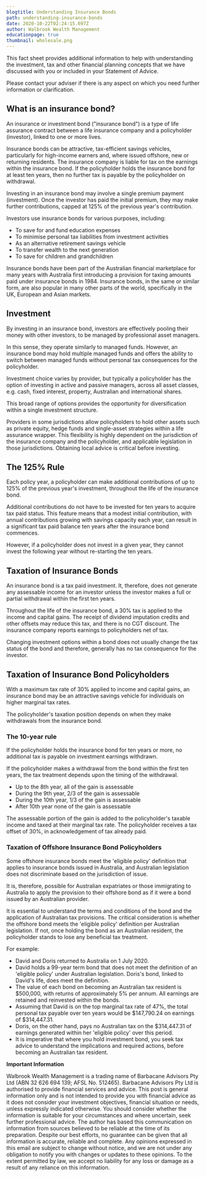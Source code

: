 ```yaml
---
blogtitle: Understanding Insurance Bonds
path: understanding-insurance-bonds
date: 2020-10-22T02:24:15.697Z
author: Walbrook Wealth Management
educationpage: true
thumbnail: wholesale.png
---
```

This fact sheet provides additional information to help with understanding the investment, tax and other financial planning concepts that we have discussed with you or included in your Statement of Advice.

Please contact your adviser if there is any aspect on which you need further information or clarification.

## What is an insurance bond?

An insurance or investment bond ("insurance bond") is a type of life assurance contract between a life insurance company and a policyholder (investor), linked to one or more lives.

Insurance bonds can be attractive, tax-efficient savings vehicles, particularly for high-income earners and, where issued offshore, new or returning residents. The insurance company is liable for tax on the earnings within the insurance bond. If the policyholder holds the insurance bond for at least ten years, then no further tax is payable by the policyholder on withdrawal.

Investing in an insurance bond may involve a single premium payment (investment). Once the investor has paid the initial premium, they may make further contributions, capped at 125% of the previous year's contribution.

Investors use insurance bonds for various purposes, including:

* To save for and fund education expenses
* To minimise personal tax liabilities from investment activities
* As an alternative retirement savings vehicle
* To transfer wealth to the next generation
* To save for children and grandchildren

Insurance bonds have been part of the Australian financial marketplace for many years with Australia first introducing a provision for taxing amounts paid under insurance bonds in 1984. Insurance bonds, in the same or similar form, are also popular in many other parts of the world, specifically in the UK, European and Asian markets.

## Investment

By investing in an insurance bond, investors are effectively pooling their money with other investors, to be managed by professional asset managers.

In this sense, they operate similarly to managed funds. However, an insurance bond may hold multiple managed funds and offers the ability to switch between managed funds without personal tax consequences for the policyholder.

Investment choice varies by provider, but typically a policyholder has the option of investing in active and passive managers, across all asset classes, e.g. cash, fixed interest, property, Australian and international shares.

This broad range of options provides the opportunity for diversification within a single investment structure.

Providers in some jurisdictions allow policyholders to hold other assets such as private equity, hedge funds and single-asset strategies within a life assurance wrapper. This flexibility is highly dependent on the jurisdiction of the insurance company and the policyholder, and applicable legislation in those jurisdictions. Obtaining local advice is critical before investing.

## The 125% Rule

Each policy year, a policyholder can make additional contributions of up to 125% of the previous year's investment, throughout the life of the insurance bond.

Additional contributions do not have to be invested for ten years to acquire tax paid status. This feature means that a modest initial contribution, with annual contributions growing with savings capacity each year, can result in a significant tax paid balance ten years after the insurance bond commences.

However, if a policyholder does not invest in a given year, they cannot invest the following year without re-starting the ten years.

## Taxation of Insurance Bonds

An insurance bond is a tax paid investment. It, therefore, does not generate any assessable income for an investor unless the investor makes a full or partial withdrawal within the first ten years.

Throughout the life of the insurance bond, a 30% tax is applied to the income and capital gains. The receipt of dividend imputation credits and other offsets may reduce this tax, and there is no CGT discount. The insurance company reports earnings to policyholders net of tax.

Changing investment options within a bond does not usually change the tax status of the bond and therefore, generally has no tax consequence for the investor.

## Taxation of Insurance Bond Policyholders

With a maximum tax rate of 30% applied to income and capital gains, an insurance bond may be an attractive savings vehicle for individuals on higher marginal tax rates.

The policyholder's taxation position depends on when they make withdrawals from the insurance bond.

### The 10-year rule

If the policyholder holds the insurance bond for ten years or more, no additional tax is payable on investment earnings withdrawn.

If the policyholder makes a withdrawal from the bond within the first ten years, the tax treatment depends upon the timing of the withdrawal.

* Up to the 8th year, all of the gain is assessable
* During the 9th year, 2/3 of the gain is assessable
* During the 10th year, 1/3 of the gain is assessable
* After 10th year none of the gain is assessable

The assessable portion of the gain is added to the policyholder's taxable income and taxed at their marginal tax rate. The policyholder receives a tax offset of 30%, in acknowledgement of tax already paid.

### Taxation of Offshore Insurance Bond Policyholders

Some offshore insurance bonds meet the 'eligible policy' definition that applies to insurance bonds issued in Australia, and Australian legislation does not discriminate based on the jurisdiction of issue.

It is, therefore, possible for Australian expatriates or those immigrating to Australia to apply the provision to their offshore bond as if it were a bond issued by an Australian provider.

It is essential to understand the terms and conditions of the bond and the application of Australian tax provisions. The critical consideration is whether the offshore bond meets the 'eligible policy' definition per Australian legislation. If not, once holding the bond as an Australian resident, the policyholder stands to lose any beneficial tax treatment.

For example:

* David and Doris returned to Australia on 1 July 2020.
* David holds a 99-year term bond that does not meet the definition of an 'eligible policy' under Australian legislation. Doris's bond, linked to David's life, does meet the definition.
* The value of each bond on becoming an Australian tax resident is $500,000, with returns of approximately 5% per annum. All earnings are retained and reinvested within the bonds.
* Assuming that David is on the top marginal tax rate of 47%, the total personal tax payable over ten years would be $147,790.24 on earnings of $314,447.31.
* Doris, on the other hand, pays no Australian tax on the $314,447.31 of earnings generated within her 'eligible policy' over this period.
* It is imperative that where you hold investment bond, you seek tax advice to understand the implications and required actions, before becoming an Australian tax resident.

**Important Information**

Walbrook Wealth Management is a trading name of Barbacane Advisors Pty Ltd (ABN 32 626 694 139; AFSL No. 512465). Barbacane Advisors Pty Ltd is authorised to provide financial services and advice. This post is general information only and is not intended to provide you with financial advice as it does not consider your investment objectives, financial situation or needs, unless expressly indicated otherwise. You should consider whether the information is suitable for your circumstances and where uncertain, seek further professional advice. The author has based this communication on information from sources believed to be reliable at the time of its preparation. Despite our best efforts, no guarantee can be given that all information is accurate, reliable and complete. Any opinions expressed in this email are subject to change without notice, and we are not under any obligation to notify you with changes or updates to these opinions. To the extent permitted by law, we accept no liability for any loss or damage as a result of any reliance on this information.